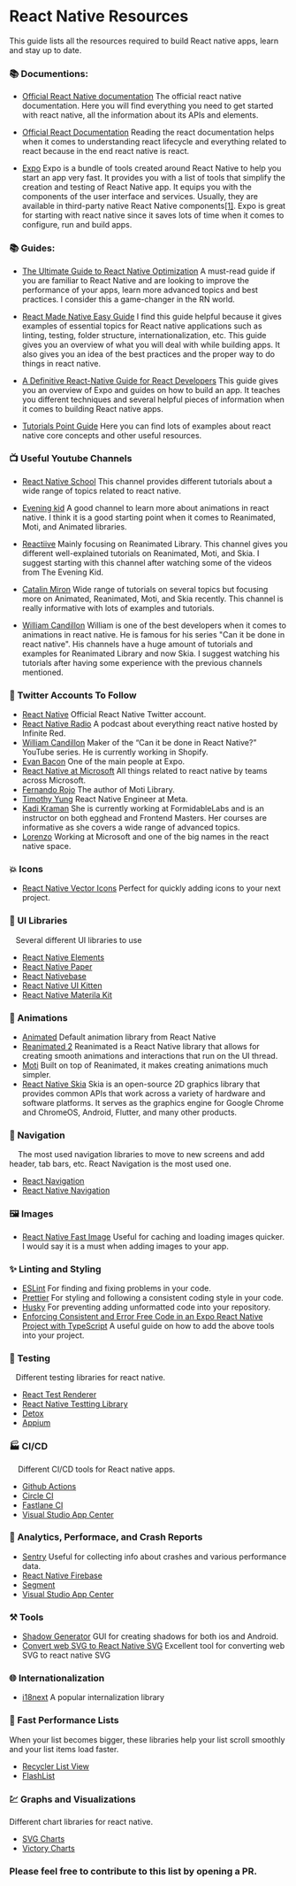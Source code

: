 # React Native Resources
This guide lists all the resources required to build React native apps, learn and stay up to date.

### :books: Documentions:
-  [Official React Native documentation](https://reactnative.dev/docs/getting-started)
The official react native documentation. Here you will find everything you need to get started with react native, all the information about its APIs and elements.

-  [Official React Documentation](https://react.dev/) 
Reading the react documentation helps when it comes to understanding react lifecycle and everything related to react because in the end react native is react.

-  [Expo](https://docs.expo.dev/) 
Expo is a bundle of tools created around React Native to help you start an app very fast. It provides you with a list of tools that simplify the creation and testing of React Native app. It equips you with the components of the user interface and services. Usually, they are available in third-party native React Native components[[1]](https://fulcrum.rocks/blog/react-native-init-vs-expo#:~:text=What%20is%20Expo%20React%20Native,the%20user%20interface%20and%20services). Expo is great for starting with react native since it saves lots of time when it comes to configure, run and build apps.  


### :books: Guides:
-  [The Ultimate Guide to React Native Optimization](https://www.callstack.com/campaigns/download-the-ultimate-guide-to-react-native-optimization) A must-read guide if you are familiar to React Native and are looking to improve the performance of your apps, learn more advanced topics and best practices. I consider this a game-changer in the RN world.

-  [React Made Native Easy Guide](https://www.reactnative.guide/) I find this guide helpful because it gives examples of essential topics for React native applications such as linting, testing, folder structure, internationalization, etc. This guide gives you an overview of what you will deal with while building apps. It also gives you an idea of the best practices and the proper way to do things in react native.

-  [A Definitive React-Native Guide for React Developers](https://blog.risingstack.com/a-definitive-react-native-guide-for-react-developers/) This guide gives you an overview of Expo and guides on how to build an app. It teaches you different techniques and several helpful pieces of information when it comes to building React native apps.
-  [Tutorials Point Guide](https://www.tutorialspoint.com/react_native/react_native_quick_guide.htm) Here you can find lots of examples about react native core concepts and other useful resources. 

### :tv: Useful Youtube Channels
-  [React Native School](https://www.youtube.com/c/ReactNativeSchool) 
This channel provides different tutorials about a wide range of topics related to react native.

-  [Evening kid](https://www.youtube.com/c/eveningkid) 
A good channel to learn more about animations in react native. I think it is a good starting point when it comes to Reanimated, Moti, and Animated libraries.

-  [Reactiive](https://www.youtube.com/c/Reactiive) 
Mainly focusing on Reanimated Library. This channel gives you different well-explained tutorials on Reanimated, Moti, and Skia. I suggest starting with this channel after watching some of the videos from The Evening Kid.

-  [Catalin Miron](https://www.youtube.com/c/CatalinMironDev) 
Wide range of tutorials on several topics but focusing more on Animated, Reanimated, Moti, and Skia recently. This channel is really informative with lots of examples and tutorials.

-  [William Candillon](https://www.youtube.com/c/wcandillon)
William is one of the best developers when it comes to animations in react native. He is famous for his series "Can it be done in react native". His channels have a huge amount of tutorials and examples for Reanimated Library and now Skia. I suggest watching his tutorials after having some experience with the previous channels mentioned.


### :eyes: Twitter Accounts To Follow
-  [React Native](https://twitter.com/reactnative) 
Official React Native Twitter account.
-  [React Native Radio](https://twitter.com/ReactNativeRdio)
A podcast about everything react native hosted by Infinite Red.
-  [William Candillon](https://twitter.com/wcandillon) 
Maker of the “Can it be done in React Native?” YouTube series. He is currently working in Shopify.
-  [Evan Bacon](https://twitter.com/Baconbrix)
One of the main people at Expo.
-  [React Native at Microsoft](https://twitter.com/ReactNativeMSFT)
All things related to react native by teams across Microsoft.
-  [Fernando Rojo](https://twitter.com/FernandoTheRojo)
The author of Moti Library.
-  [Timothy Yung](https://twitter.com/yungsters)
React Native Engineer at Meta.
- [Kadi Kraman](https://twitter.com/kadikraman) 
She is currently working at FormidableLabs and is an instructor on both egghead and Frontend Masters. Her courses are informative as she covers a wide range of advanced topics.
- [Lorenzo](https://twitter.com/Kelset)
Working at Microsoft and one of the big names in the react native space.

### :boom: Icons
-  [React Native Vector Icons](https://oblador.github.io/react-native-vector-icons/) 
Perfect for quickly adding icons to your next project. 

### :art: UI Libraries
&nbsp;&nbsp;&nbsp;Several different UI libraries to use
-  [React Native Elements](https://reactnativeelements.com/)
-  [React Native Paper](https://callstack.github.io/react-native-paper/1.0/index.html)
-  [React Nativebase](https://nativebase.io/)
-  [React Native UI Kitten](https://akveo.github.io/react-native-ui-kitten/)
-  [React Native Materila Kit](http://rnmk.xinthink.com/)

### :dancer: Animations
-  [Animated](https://reactnative.dev/docs/animated) 
Default animation library from React Native
-  [Reanimated 2](https://docs.swmansion.com/react-native-reanimated/)
Reanimated is a React Native library that allows for creating smooth animations and interactions that run on the UI thread.
-  [Moti](https://moti.fyi/)
Built on top of Reanimated, it makes creating animations much simpler.
-  [React Native Skia](https://skia.org/)
Skia is an open-source 2D graphics library that provides common APIs that work across a variety of hardware and software platforms. It serves as the graphics engine for Google Chrome and ChromeOS, Android, Flutter, and many other products.

### :compass: Navigation
&nbsp;&nbsp;&nbsp; The most used navigation libraries to move to new screens and add header, tab bars, etc. React Navigation is the most used one.
-  [React Navigation](https://reactnavigation.org/)
-  [React Native Navigation](https://github.com/wix/react-native-navigation)

### :framed_picture: Images
- [React Native Fast Image](https://github.com/DylanVann/react-native-fast-image) 
Useful for caching and loading images quicker. I would say it is a must when adding images to your app.

### :sparkles: Linting and Styling
-  [ESLint](https://eslint.org/) For finding and fixing problems in your code.
-  [Prettier](https://prettier.io/) For styling and following a consistent coding style in your code.
-  [Husky](https://github.com/typicode/husky) For preventing adding unformatted code into your repository. 
-  [Enforcing Consistent and Error Free Code in an Expo React Native Project with TypeScript](https://justinnoel.dev/2020/07/20/enforcing-consistent-and-error-free-code-in-an-expo-react-native-project-with-typescript/) A useful guide on how to add the above tools into your project.

### :test_tube: Testing
&nbsp;&nbsp;&nbsp;Different testing libraries for react native.
-  [React Test Renderer](https://reactjs.org/docs/test-renderer.html)
-  [React Native Testting Library](https://docs.expo.dev/)
-  [Detox](https://github.com/wix/detox/)
-  [Appium](http://appium.io/)

### :factory: CI/CD
&nbsp;&nbsp;&nbsp; Different CI/CD tools for React native apps.
-  [Github Actions](https://docs.github.com/en/actions)
-  [Circle CI](https://circleci.com/)
-  [Fastlane CI](https://fastlane.tools/)
-  [Visual Studio App Center](https://appcenter.ms/)

### :newspaper: Analytics, Performace, and Crash Reports
-  [Sentry](https://sentry.io)
Useful for collecting info about crashes and various performance data.
-  [React Native Firebase](https://rnfirebase.io/analytics/usage) 
-  [Segment](https://segment.com/docs/connections/sources/catalog/libraries/mobile/react-native/) 
-  [Visual Studio App Center](https://docs.microsoft.com/en-us/appcenter/sdk/getting-started/react-native)

### :hammer_and_pick: Tools
-  [Shadow Generator](https://ethercreative.github.io/react-native-shadow-generator/)
GUI for creating shadows for both ios and Android.
-  [Convert web SVG to React Native SVG](https://react-svgr.com/playground/?native=true)
Excellent tool for converting web SVG to react native SVG

### :globe_with_meridians: Internationalization
-  [i18next](https://react.i18next.com/)
A popular internalization library

### :scroll: Fast Performance Lists
When your list becomes bigger, these libraries help your list scroll smoothly and your list items load faster.
-  [Recycler List View](https://github.com/Flipkart/recyclerlistview)
-  [FlashList](https://shopify.github.io/flash-list/)

### :chart: Graphs and Visualizations
Different chart libraries for react native.
-  [SVG Charts](https://github.com/JesperLekland/react-native-svg-charts)
-  [Victory Charts](https://formidable.com/open-source/victory/docs/native/)


### Please feel free to contribute to this list by opening a PR.
